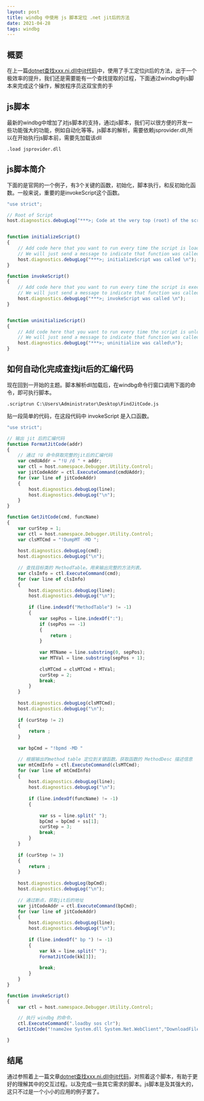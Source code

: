 ```yaml
---
layout: post
title: windbg 中使用 js 脚本定位 .net jit后的方法
date: 2021-04-28
tags: windbg  
---
```


## 概要
在上一篇[dotnet查找xxx.ni.dll中jit代码](https://tgjarwl.github.io/2021/04/dotnet-tips/)中，使用了手工定位jit后的方法，出于一个极效率的提升，我们还是需要能有一个查找提取的过程，下面通过windbg中js脚本来完成这个操作，解放程序员这双宝贵的手

## js脚本
最新的windbg中增加了对js脚本的支持，通过js脚本，我们可以很方便的开发一些功能强大的功能，例如自动化等等。js脚本的解析，需要依赖jsprovider.dll,所以在开始执行js脚本前，需要先加载该dll
```
.load jsprovider.dll
```

## js脚本简介
下面的是官网的一个例子，有3个关键的函数，初始化，脚本执行，和反初始化函数。一般来说，重要的是invokeScript这个函数。

```javascript
"use strict";

// Root of Script
host.diagnostics.debugLog("***>; Code at the very top (root) of the script is always run \n");


function initializeScript()
{
    // Add code here that you want to run every time the script is loaded. 
    // We will just send a message to indicate that function was called.
    host.diagnostics.debugLog("***>; initializeScript was called \n");
}

function invokeScript()
{
    // Add code here that you want to run every time the script is executed. 
    // We will just send a message to indicate that function was called.
    host.diagnostics.debugLog("***>; invokeScript was called \n");
}


function uninitializeScript()
{
    // Add code here that you want to run every time the script is unloaded. 
    // We will just send a message to indicate that function was called.
    host.diagnostics.debugLog("***>; uninitialize was called\n");
}
```

## 如何自动化完成查找jit后的汇编代码
现在回到一开始的主题。脚本解析dll加载后，在windbg命令行窗口调用下面的命令，即可执行脚本。
```
.scriptrun C:\Users\Administrator\Desktop\FindJitCode.js
```

贴一段简单的代码，在这段代码中 invokeScript 是入口函数。

```javascript
"use strict";

// 输出 jit 后的汇编代码
function FormatJitCode(addr)
{
    // 通过 !U 命令获取完整的jit后的汇编代码
	var cmdUAddr = "!U /d " + addr;
	var ctl = host.namespace.Debugger.Utility.Control;
	var jitCodeAddr = ctl.ExecuteCommand(cmdUAddr);
	for (var line of jitCodeAddr)
	{
		host.diagnostics.debugLog(line);
		host.diagnostics.debugLog("\n");
	}
}

function GetJitCode(cmd, funcName)
{
	var curStep = 1;
	var ctl = host.namespace.Debugger.Utility.Control;
	var clsMTCmd = "!DumpMT -MD ";
	
	host.diagnostics.debugLog(cmd);
	host.diagnostics.debugLog("\n");
	
    // 查找目标类的 MethodTable。用来输出完整的方法列表。
	var clsInfo = ctl.ExecuteCommand(cmd);
	for (var line of clsInfo)
    {
		host.diagnostics.debugLog(line);
		host.diagnostics.debugLog("\n");
		
		if (line.indexOf("MethodTable") != -1)
		{
			var sepPos = line.indexOf(":");
			if (sepPos == -1)
			{
				return ;
			}
			
			var MTName = line.substring(0, sepPos);
			var MTVal = line.substring(sepPos + 1);
			
			clsMTCmd = clsMTCmd + MTVal;
			curStep = 2;
			break;
        }
    }
	
	host.diagnostics.debugLog(clsMTCmd);
	host.diagnostics.debugLog("\n");
	
	if (curStep != 2)
	{
		return ;
	}
	
	var bpCmd = "!bpmd -MD "

    // 根据输出的method table 定位到关键函数。获取函数的 MethodDesc 描述信息
	var mtCmdInfo = ctl.ExecuteCommand(clsMTCmd);
	for (var line of mtCmdInfo)
    {
		host.diagnostics.debugLog(line);
		host.diagnostics.debugLog("\n");
		
		if (line.indexOf(funcName) != -1)
		{
			
			var ss = line.split(" ");
			bpCmd = bpCmd + ss[1];
			curStep = 3;
			break;
		}
	}
	
	if (curStep != 3)
	{
		return ;
	}
	
	host.diagnostics.debugLog(bpCmd);
	host.diagnostics.debugLog("\n");
	
    // 通过断点，获取jit后的地址
	var jitCodeAddr = ctl.ExecuteCommand(bpCmd);
	for (var line of jitCodeAddr)
    {
		host.diagnostics.debugLog(line);
		host.diagnostics.debugLog("\n");
		
		if (line.indexOf(" bp ") != -1)
		{
			var kk = line.split(" ");
			FormatJitCode(kk[3]);
			
			break;
		}
	}
}

function invokeScript()
{
	var ctl = host.namespace.Debugger.Utility.Control;

    // 执行 windbg 的命令，
	ctl.ExecuteCommand(".loadby sos clr");
	GetJitCode("!name2ee System.dll System.Net.WebClient","DownloadFile(System.Uri");

}

```


## 结尾
通过参照着上一篇文章[dotnet查找xxx.ni.dll中jit代码](https://tgjarwl.github.io/2021/04/dotnet-tips/)，对照着这个脚本，有助于更好的理解其中的交互过程。以及完成一些其它需求的脚本。js脚本是及其强大的，这只不过是一个小小的应用的例子罢了。
